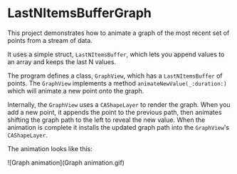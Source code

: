 # LastNItemsBufferGraph

This project demonstrates how to animate a graph of the most recent set of points from a stream of data.

It uses a simple struct, `LastNItemsBuffer`, which lets you append values to an array and keeps the last N values.

The program defines a class, `GraphView`, which has a `LastNItemsBuffer` of points.
The `GraphView` implements a method `animateNewValue(_:duration:)` which will animate a new point onto the graph. 

Internally, the `GraphView` uses a `CAShapeLayer` to render the graph. When you add a new point, it appends the point to the previous path, then animates shifting the graph path to the left to reveal the new value. When the animation is complete it installs the updated graph path into the `GraphView`'s `CAShapeLayer`.

The animation looks like this:

![Graph animation](Graph animation.gif)